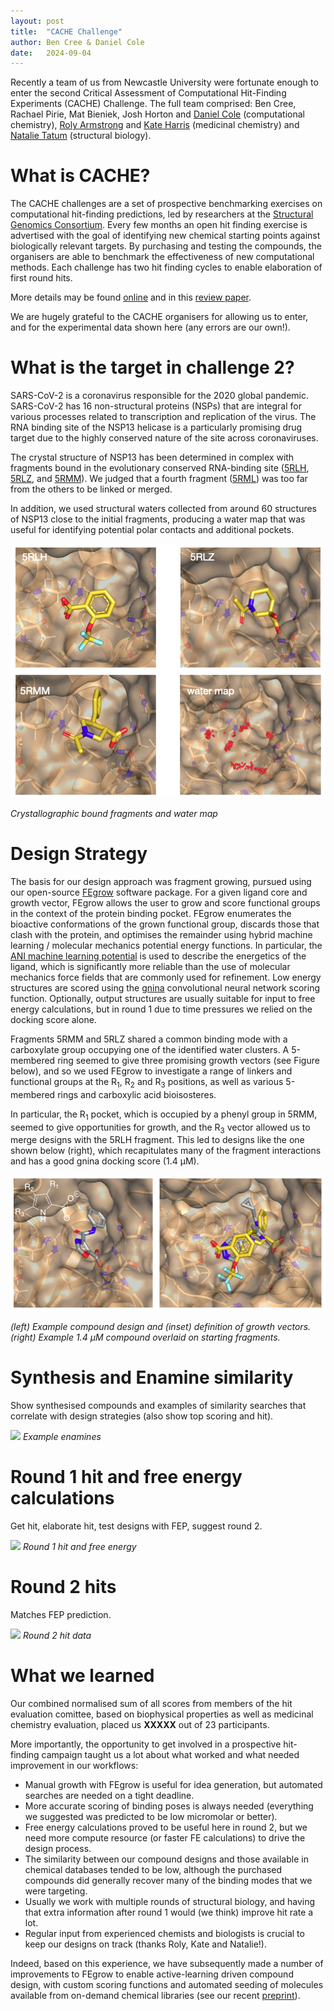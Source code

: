 ```yaml
---
layout: post
title:  "CACHE Challenge"
author: Ben Cree & Daniel Cole
date:   2024-09-04
---
```


Recently a team of us from Newcastle University were fortunate enough
to enter the second Critical Assessment of Computational Hit-Finding
Experiments (CACHE) Challenge. The full team comprised: Ben Cree,
Rachael Pirie, Mat Bieniek, Josh Horton and [Daniel Cole](https://www.ncl.ac.uk/nes/people/profile/danielcole.html) (computational
chemistry), [Roly Armstrong](https://www.ncl.ac.uk/nes/people/profile/rolyarmstrong.html) and [Kate Harris](https://www.ncl.ac.uk/cancer/people/profile/kateharris.html) (medicinal chemistry) and
[Natalie Tatum](https://www.ncl.ac.uk/medical-sciences/people/profile/natalietatum.html) (structural biology).


# What is CACHE?

The CACHE challenges are a set of prospective benchmarking exercises
on computational hit-finding predictions, led by researchers at the
[Structural Genomics Consortium](https://www.thesgc.org). Every few months an open hit finding
exercise is advertised with the goal of identifying new chemical
starting points against biologically relevant targets. By purchasing
and testing the compounds, the organisers are able to benchmark the
effectiveness of new computational methods. Each challenge has two hit
finding cycles to enable elaboration of first round hits.

More details may be found
[online](https://cache-challenge.org/what-cache) and in this [review
paper](https://www.nature.com/articles/s41570-022-00363-z).

We are hugely grateful to the CACHE organisers for allowing us to
enter, and for the experimental data shown here (any errors are our
own!).



# What is the target in challenge 2?

SARS-CoV-2 is a coronavirus responsible for the 2020 global pandemic.
SARS-CoV-2 has 16 non-structural proteins (NSPs) that are integral for various processes
related to transcription and replication of the virus. 
The RNA binding site of the NSP13 helicase is a particularly promising drug target due to the
highly conserved nature of the site across coronaviruses.

The crystal structure of NSP13 has been determined in complex with fragments bound in the 
evolutionary conserved RNA-binding site ([5RLH](https://www.rcsb.org/structure/5rlh), [5RLZ](https://www.rcsb.org/structure/5rlz), and [5RMM](https://www.rcsb.org/structure/5rmm)). We judged 
that a fourth fragment ([5RML](https://www.rcsb.org/structure/5rml)) was too
far from the others to be linked or merged.

In addition, we used structural waters collected from around 60 structures of NSP13 close to the initial fragments, producing a water map that was useful for identifying potential polar contacts and additional pockets.

![](/assets/cache-figs/fig1.png)

*Crystallographic bound fragments and water map*


# Design Strategy

The basis for our design approach was fragment growing, pursued using our open-source [FEgrow](https://github.com/cole-group/FEgrow) software package.
For a given ligand core and growth vector, FEgrow allows the user to grow and score functional groups in the context of the protein binding pocket. 
FEgrow enumerates the bioactive conformations of the grown functional group, discards those that clash with the protein, and optimises the remainder 
using hybrid machine learning / molecular mechanics potential energy functions. In particular, the [ANI machine learning potential](https://doi.org/10.1039/C6SC05720A) is used to describe the energetics of the ligand, which is significantly more reliable than the use of molecular mechanics force fields that are commonly used for refinement. 
Low energy structures are scored using the [gnina](https://github.com/gnina/gnina) convolutional neural network scoring function.
Optionally, output structures are usually suitable for input to free energy calculations, but in round 1 due to 
time pressures we relied on the docking score alone.

Fragments 5RMM and 5RLZ shared a common binding mode with a carboxylate group occupying one of the identified water
clusters. A 5-membered ring seemed to give three promising growth vectors (see Figure below), and so we 
used FEgrow to investigate a range of linkers and functional groups at the R<sub>1</sub>, R<sub>2</sub> and R<sub>3</sub> positions,
as well as various 5-membered rings and carboxylic acid bioisosteres. 

In particular, the R<sub>1</sub> pocket, which is occupied by a phenyl group in 5RMM, seemed to give opportunities for growth, and the R<sub>3</sub> vector allowed us to merge designs with the 5RLH fragment. This led to designs like the 
one shown below (right), which recapitulates many of the fragment interactions and has a good gnina docking
score (1.4 &mu;M).

![](/assets/cache-figs/fig2.png)

*(left) Example compound design and (inset) definition of growth vectors. (right) Example 1.4 &mu;M compound 
overlaid on starting fragments.*



# Synthesis and Enamine similarity

Show synthesised compounds and examples of similarity searches that correlate with design strategies (also show top scoring and hit).


![](/assets/figure.png)
*Example enamines*



# Round 1 hit and free energy calculations

Get hit, elaborate hit, test designs with FEP, suggest round 2.


![](/assets/figure.png)
*Round 1 hit and free energy*


# Round 2 hits

Matches FEP prediction.


![](/assets/figure.png)
*Round 2 hit data*



# What we learned

Our combined normalised sum of all scores from members of the hit evaluation comittee,
based on biophysical properties as well as medicinal chemistry evaluation, placed us **XXXXX** 
out of 23 participants.

More importantly, the opportunity to get involved in a prospective hit-finding campaign taught us 
a lot about what worked and what needed improvement in our workflows:

* Manual growth with FEgrow is useful for idea generation, but automated searches are needed on a tight deadline.
* More accurate scoring of binding poses is always needed (everything we suggested was predicted to be low micromolar or better).
* Free energy calculations proved to be useful here in round 2, but we need more compute resource (or faster FE calculations) to drive the design process.
* The similarity between our compound designs and those available in chemical databases tended to be low, although the purchased compounds did generally recover many of the binding modes that we were targeting.
* Usually we work with multiple rounds of structural biology, and having that extra information after round 1 would (we think) improve hit rate a lot.
* Regular input from experienced chemists and biologists is crucial to keep our designs on track (thanks Roly, Kate and Natalie!).

Indeed, based on this experience, we have subsequently made a number of improvements to FEgrow to enable active-learning driven
compound design, with custom scoring functions and automated seeding of molecules available from on-demand chemical libraries 
(see our recent [preprint](https://doi.org/10.26434/chemrxiv-2024-xczfb)).


